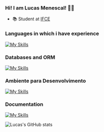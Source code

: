 
### Hi! I am Lucas Menescal!  👋🤖
 - 📚 Student at [IFCE](https://ifce.edu.br/)


### Languages in which i have experience
[![My Skills](https://skillicons.dev/icons?i=html,js,css,php,tailwindcss,react,java,spring,hibernate,python,django,flask)](https://skillicons.dev)

### Databases and ORM
[![My Skills](https://skillicons.dev/icons?i=postgres,mysql,redis)](https://skillicons.dev)

### Ambiente para Desenvolvimento
[![My Skills](https://skillicons.dev/icons?i=docker)](https://skillicons.dev)

### Documentation 
[![My Skills](https://skillicons.dev/icons?i=postman)](https://skillicons.dev)





![Lucas's GitHub stats](https://github-readme-stats.vercel.app/api?username=lucasmenescal&show_icons=true&count_private=true)

